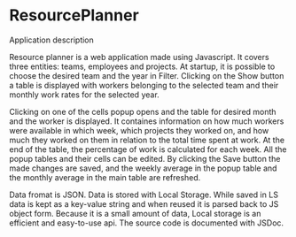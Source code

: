 # ResourcePlanner
Application description

Resource planner is a web application made using Javascript. It covers three entities: teams, employees and projects. 
At startup, it is possible to choose the desired team and the year in Filter. 
Clicking on the Show button a table is displayed with workers belonging to the selected team and their monthly work rates for the selected year.

Clicking on one of the cells popup opens and the table for desired month and the worker is displayed. 
It containes information on how much workers were available in which week, which projects they worked on, and how much they worked on them in relation to the total time spent at work. 
At the end of the table, the percentage of work is calculated for each week. All the popup tables and their cells can be edited. By clicking the Save button the made changes are saved, and the weekly average in the popup table and the monthly average in the main table are refreshed.

Data fromat is JSON. Data is stored with Local Storage. While saved in LS data is kept as a key-value string and when reused it is parsed back to JS object form. Because it is a small amount of data, Local storage is an efficient and easy-to-use api.
The source code is documented with JSDoc.
